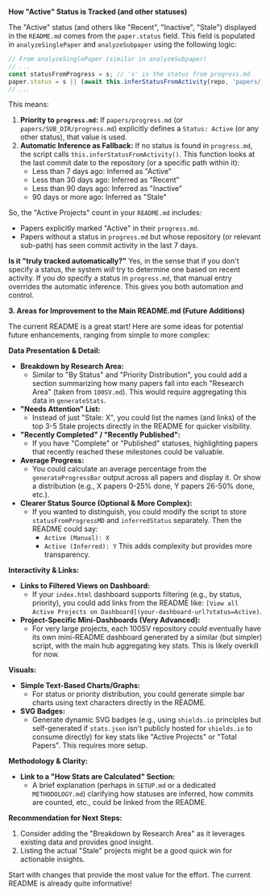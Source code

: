 **How "Active" Status is Tracked (and other statuses)**

The "Active" status (and others like "Recent", "Inactive", "Stale") displayed in the `README.md` comes from the `paper.status` field. This field is populated in `analyzeSinglePaper` and `analyzeSubpaper` using the following logic:

```javascript
// From analyzeSinglePaper (similar in analyzeSubpaper)
// ...
const statusFromProgress = s; // 's' is the status from progress.md
paper.status = s || (await this.inferStatusFromActivity(repo, 'papers/')); // Infer only if not in progress.md
// ...
```

This means:
1.  **Priority to `progress.md`:** If `papers/progress.md` (or `papers/SUB_DIR/progress.md`) explicitly defines a `Status: Active` (or any other status), that value is used.
2.  **Automatic Inference as Fallback:** If no status is found in `progress.md`, the script calls `this.inferStatusFromActivity()`. This function looks at the last commit date to the repository (or a specific path within it):
    *   Less than 7 days ago: Inferred as "Active"
    *   Less than 30 days ago: Inferred as "Recent"
    *   Less than 90 days ago: Inferred as "Inactive"
    *   90 days or more ago: Inferred as "Stale"

So, the "Active Projects" count in your `README.md` includes:
*   Papers explicitly marked "Active" in their `progress.md`.
*   Papers without a status in `progress.md` but whose repository (or relevant sub-path) has seen commit activity in the last 7 days.

**Is it "truly tracked automatically?"** Yes, in the sense that if you don't specify a status, the system *will* try to determine one based on recent activity. If you *do* specify a status in `progress.md`, that manual entry overrides the automatic inference. This gives you both automation and control.

**3. Areas for Improvement to the Main README.md (Future Additions)**

The current README is a great start! Here are some ideas for potential future enhancements, ranging from simple to more complex:

**Data Presentation & Detail:**

*   **Breakdown by Research Area:**
    *   Similar to "By Status" and "Priority Distribution", you could add a section summarizing how many papers fall into each "Research Area" (taken from `100SV.md`). This would require aggregating this data in `generateStats`.
*   **"Needs Attention" List:**
    *   Instead of just "Stale: X", you could list the names (and links) of the top 3-5 Stale projects directly in the README for quicker visibility.
*   **"Recently Completed" / "Recently Published":**
    *   If you have "Complete" or "Published" statuses, highlighting papers that recently reached these milestones could be valuable.
*   **Average Progress:**
    *   You could calculate an average percentage from the `generateProgressBar` output across all papers and display it. Or show a distribution (e.g., X papers 0-25% done, Y papers 26-50% done, etc.).
*   **Clearer Status Source (Optional & More Complex):**
    *   If you wanted to distinguish, you could modify the script to store `statusFromProgressMD` and `inferredStatus` separately. Then the README could say:
        *   `Active (Manual): X`
        *   `Active (Inferred): Y`
        This adds complexity but provides more transparency.

**Interactivity & Links:**

*   **Links to Filtered Views on Dashboard:**
    *   If your `index.html` dashboard supports filtering (e.g., by status, priority), you could add links from the README like: `[View all Active Projects on Dashboard](your-dashboard-url?status=Active)`.
*   **Project-Specific Mini-Dashboards (Very Advanced):**
    *   For very large projects, each 100SV repository *could* eventually have its own mini-README dashboard generated by a similar (but simpler) script, with the main hub aggregating key stats. This is likely overkill for now.

**Visuals:**

*   **Simple Text-Based Charts/Graphs:**
    *   For status or priority distribution, you could generate simple bar charts using text characters directly in the README.
*   **SVG Badges:**
    *   Generate dynamic SVG badges (e.g., using `shields.io` principles but self-generated if `stats.json` isn't publicly hosted for `shields.io` to consume directly) for key stats like "Active Projects" or "Total Papers". This requires more setup.

**Methodology & Clarity:**

*   **Link to a "How Stats are Calculated" Section:**
    *   A brief explanation (perhaps in `SETUP.md` or a dedicated `METHODOLOGY.md`) clarifying how statuses are inferred, how commits are counted, etc., could be linked from the README.

**Recommendation for Next Steps:**

1.  Consider adding the "Breakdown by Research Area" as it leverages existing data and provides good insight.
2.  Listing the actual "Stale" projects might be a good quick win for actionable insights.

Start with changes that provide the most value for the effort. The current README is already quite informative!